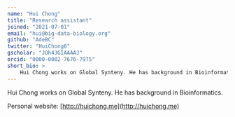 ```yaml
---
name: "Hui Chong"
title: "Research assistant"
joined: "2021-07-01"
email: "hui@big-data-biology.org"
github: "AdeBC"
twitter: "HuiChong6"
gscholar: "JOh43GIAAAAJ"
orcid: "0000-0002-7676-7975"
short_bio: >
    Hui Chong works on Global Synteny. He has background in Bioinformatics.
---
```

Hui Chong works on Global Synteny. He has background in Bioinformatics.

Personal website: [http://huichong.me](http://huichong.me)
